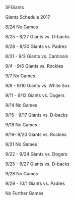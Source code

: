 SFGiants


Giants Schedule 2017

8/24
No Games

8/25 - 8/27 
Giants vs. D-backs

8/28 - 8/30
Giants vs. Padres

8/31 - 9/3
Giants vs. Cardinals

9/4 - 9/6
Giants vs. Rockies

9/7
No Games

9/8 - 9/10
Giants vs. White Sox

9/11 - 9/13
Giants vs. Dogers

9/14
No Games

9/15 - 9/17
Giants vs. D-backs

9/18
No Games

9/19- 9/20
Giants vs. Rockies

9/21
No Games

9/22 - 9/24
Giants vs. Dogers

9/25 - 9/27
Giants vs. D-backs

9/28
No Games

9/29 - 10/1
Giants vs. Padres

No Further Games